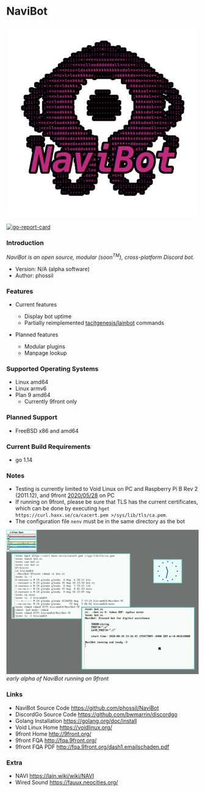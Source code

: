 # NaviBot

![navibot-logo](doc/NaviBot-Logo-alpha-transparent-higher.png)

[![go-report-card](https://goreportcard.com/badge/github.com/phossil/NaviBot)](https://goreportcard.com/report/github.com/phossil/NaviBot)

### Introduction

_NaviBot is an open source, modular (soon<sup>TM</sup>), cross-platform Discord bot._

* Version: N/A (alpha software)
* Author: phossil

### Features
* Current features
    * Display bot uptime
    * Partially reimplemented [tacitgenesis/lainbot](https://github.com/tacitgenesis/lainbot) commands

* Planned features
    * Modular plugins
    * Manpage lookup

### Supported Operating Systems
* Linux amd64
* Linux armv6
* Plan 9 amd64
    * Currently 9front only

### Planned Support
* FreeBSD x86 and amd64

### Current Build Requirements
* go 1.14

### Notes
* Testing is currently limited to Void Linux on PC and Raspberry Pi B Rev 2 (2011.12), and 9front [2020/05/28](http://9front.org/releases/2020/05/28/0/) on PC
* If running on 9front, please be sure that TLS has the current certificates, which can be done by executing `hget https://curl.haxx.se/ca/cacert.pem >/sys/lib/tls/ca.pem`.
* The configuration file `nenv` must be in the same directory as the bot

![navibot-9front](doc/Screenshot_9front_2020-08-10_19:32:37.png)
*early alpha of NaviBot running on 9front*

### Links
* NaviBot Source Code
<https://github.com/phossil/NaviBot>
* DiscordGo Source Code
<https://github.com/bwmarrin/discordgo>
* Golang Installation
<https://golang.org/doc/install>
* Void Linux Home
<https://voidlinux.org/>
* 9front Home
<http://9front.org/>
* 9front FQA
<http://fqa.9front.org/>
* 9front FQA PDF
<http://fqa.9front.org/dash1.emailschaden.pdf>

### Extra
* NAVI
<https://lain.wiki/wiki/NAVI>
* Wired Sound
<https://fauux.neocities.org/>
